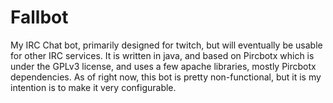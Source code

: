 Fallbot
=======

My IRC Chat bot, primarily designed for twitch, but will eventually be usable for other IRC services.
It is written in java, and based on Pircbotx which is under the GPLv3 license, and uses a few apache libraries, mostly Pircbotx dependencies. As of right now, this bot is pretty non-functional, but it is my intention is to make it very configurable.
